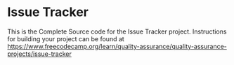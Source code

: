 # Issue Tracker

This is the Complete Source code for the Issue Tracker project. Instructions for building your project can be found at https://www.freecodecamp.org/learn/quality-assurance/quality-assurance-projects/issue-tracker
